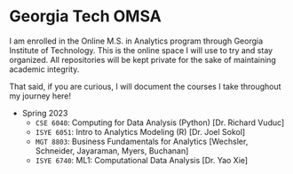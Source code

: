 # Georgia Tech OMSA

I am enrolled in the Online M.S. in Analytics program through Georgia Institute of Technology. This is the online space I will use to try and stay organized. All repositories will be kept private for the sake of maintaining academic integrity.

That said, if you are curious, I will document the courses I take throughout my journey here!

- Spring 2023
  - `CSE 6040`: Computing for Data Analysis (Python) [Dr. Richard Vuduc]
  - `ISYE 6051`: Intro to Analytics Modeling (R) [Dr. Joel Sokol]
  - `MGT 8803`: Business Fundamentals for Analytics [Wechsler, Schneider, Jayaraman, Myers, Buchanan]
  - `ISYE 6740`: ML1: Computational Data Analysis [Dr. Yao Xie]
